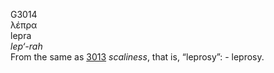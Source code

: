 <body>
  <p>G3014<br>  λέπρα  <br> lepra  <br><i>lep‘-rah </i><br>From the same as <a href="g3013.htm">3013</a>  <i>scaliness</i>, that is, “leprosy”: - leprosy.<br></p>
 </body>